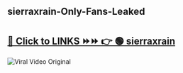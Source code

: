 
 ## sierraxrain-Only-Fans-Leaked

# <h2><a href="https://clipsfans.com/sierraxrain&ref=git">🔗 Click to LINKS ⏩⏩ 👉 🟢 sierraxrain </a></h2>

<a href="https://clipsfans.com/sierraxrain&ref=git" rel="nofollow" data-target="animated-image.originalLink"><img src="https://i.ibb.co.com/xMMVF88/686577567.gif" alt="Viral Video Original" style="max-width: 100%; display: inline-block;" data-target="animated-image.originalImage"></a>
